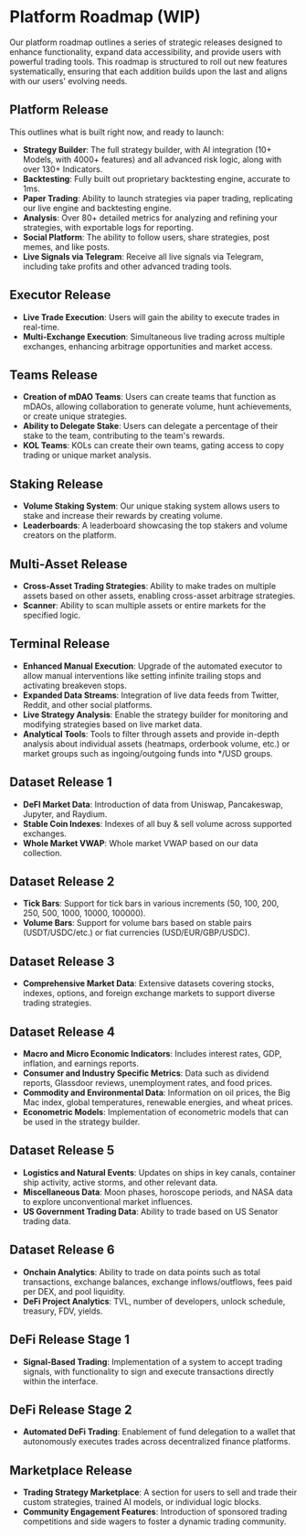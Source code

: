 # Platform Roadmap (WIP)

Our platform roadmap outlines a series of strategic releases designed to enhance functionality, expand data accessibility, and provide users with powerful trading tools. This roadmap is structured to roll out new features systematically, ensuring that each addition builds upon the last and aligns with our users' evolving needs.

## Platform Release
This outlines what is built right now, and ready to launch:

- **Strategy Builder**: The full strategy builder, with AI integration (10+ Models, with 4000+ features) and all advanced risk logic, along with over 130+ Indicators.
- **Backtesting**: Fully built out proprietary backtesting engine, accurate to 1ms.
- **Paper Trading**: Ability to launch strategies via paper trading, replicating our live engine and backtesting engine.
- **Analysis**: Over 80+ detailed metrics for analyzing and refining your strategies, with exportable logs for reporting.
- **Social Platform**: The ability to follow users, share strategies, post memes, and like posts.
- **Live Signals via Telegram**: Receive all live signals via Telegram, including take profits and other advanced trading tools.

## Executor Release
- **Live Trade Execution**: Users will gain the ability to execute trades in real-time.
- **Multi-Exchange Execution**: Simultaneous live trading across multiple exchanges, enhancing arbitrage opportunities and market access.

## Teams Release
- **Creation of mDAO Teams**: Users can create teams that function as mDAOs, allowing collaboration to generate volume, hunt achievements, or create unique strategies.
- **Ability to Delegate Stake**: Users can delegate a percentage of their stake to the team, contributing to the team's rewards.
- **KOL Teams**: KOLs can create their own teams, gating access to copy trading or unique market analysis.

## Staking Release
- **Volume Staking System**: Our unique staking system allows users to stake and increase their rewards by creating volume.
- **Leaderboards**: A leaderboard showcasing the top stakers and volume creators on the platform.

## Multi-Asset Release
- **Cross-Asset Trading Strategies**: Ability to make trades on multiple assets based on other assets, enabling cross-asset arbitrage strategies.
- **Scanner**: Ability to scan multiple assets or entire markets for the specified logic.

## Terminal Release
- **Enhanced Manual Execution**: Upgrade of the automated executor to allow manual interventions like setting infinite trailing stops and activating breakeven stops.
- **Expanded Data Streams**: Integration of live data feeds from Twitter, Reddit, and other social platforms.
- **Live Strategy Analysis**: Enable the strategy builder for monitoring and modifying strategies based on live market data.
- **Analytical Tools**: Tools to filter through assets and provide in-depth analysis about individual assets (heatmaps, orderbook volume, etc.) or market groups such as ingoing/outgoing funds into */USD groups.

## Dataset Release 1
- **DeFI Market Data**: Introduction of data from Uniswap, Pancakeswap, Jupyter, and Raydium.
- **Stable Coin Indexes**: Indexes of all buy & sell volume across supported exchanges.
- **Whole Market VWAP**: Whole market VWAP based on our data collection.

## Dataset Release 2
- **Tick Bars**: Support for tick bars in various increments (50, 100, 200, 250, 500, 1000, 10000, 100000).
- **Volume Bars**: Support for volume bars based on stable pairs (USDT/USDC/etc.) or fiat currencies (USD/EUR/GBP/USDC).

## Dataset Release 3
- **Comprehensive Market Data**: Extensive datasets covering stocks, indexes, options, and foreign exchange markets to support diverse trading strategies.

## Dataset Release 4
- **Macro and Micro Economic Indicators**: Includes interest rates, GDP, inflation, and earnings reports.
- **Consumer and Industry Specific Metrics**: Data such as dividend reports, Glassdoor reviews, unemployment rates, and food prices.
- **Commodity and Environmental Data**: Information on oil prices, the Big Mac index, global temperatures, renewable energies, and wheat prices.
- **Econometric Models**: Implementation of econometric models that can be used in the strategy builder.

## Dataset Release 5
- **Logistics and Natural Events**: Updates on ships in key canals, container ship activity, active storms, and other relevant data.
- **Miscellaneous Data**: Moon phases, horoscope periods, and NASA data to explore unconventional market influences.
- **US Government Trading Data**: Ability to trade based on US Senator trading data.

## Dataset Release 6
- **Onchain Analytics**: Ability to trade on data points such as total transactions, exchange balances, exchange inflows/outflows, fees paid per DEX, and pool liquidity.
- **DeFi Project Analytics**: TVL, number of developers, unlock schedule, treasury, FDV, yields.

## DeFi Release Stage 1
- **Signal-Based Trading**: Implementation of a system to accept trading signals, with functionality to sign and execute transactions directly within the interface.

## DeFi Release Stage 2
- **Automated DeFi Trading**: Enablement of fund delegation to a wallet that autonomously executes trades across decentralized finance platforms.

## Marketplace Release
- **Trading Strategy Marketplace**: A section for users to sell and trade their custom strategies, trained AI models, or individual logic blocks.
- **Community Engagement Features**: Introduction of sponsored trading competitions and side wagers to foster a dynamic trading community.
